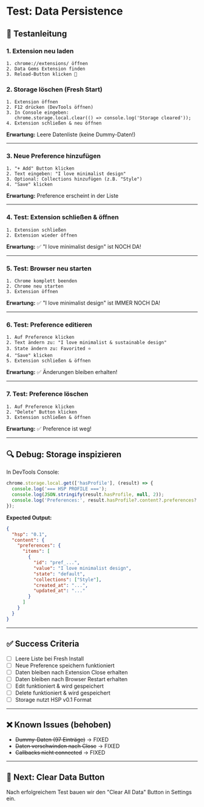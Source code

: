 # Test: Data Persistence

## 🧪 Testanleitung

### 1. Extension neu laden
```
1. chrome://extensions/ öffnen
2. Data Gems Extension finden
3. Reload-Button klicken 🔄
```

### 2. Storage löschen (Fresh Start)
```
1. Extension öffnen
2. F12 drücken (DevTools öffnen)
3. In Console eingeben:
   chrome.storage.local.clear(() => console.log('Storage cleared'));
4. Extension schließen & neu öffnen
```

**Erwartung:** Leere Datenliste (keine Dummy-Daten!)

---

### 3. Neue Preference hinzufügen
```
1. "+ Add" Button klicken
2. Text eingeben: "I love minimalist design"
3. Optional: Collections hinzufügen (z.B. "Style")
4. "Save" klicken
```

**Erwartung:** Preference erscheint in der Liste

---

### 4. Test: Extension schließen & öffnen
```
1. Extension schließen
2. Extension wieder öffnen
```

**Erwartung:** ✅ "I love minimalist design" ist NOCH DA!

---

### 5. Test: Browser neu starten
```
1. Chrome komplett beenden
2. Chrome neu starten
3. Extension öffnen
```

**Erwartung:** ✅ "I love minimalist design" ist IMMER NOCH DA!

---

### 6. Test: Preference editieren
```
1. Auf Preference klicken
2. Text ändern zu: "I love minimalist & sustainable design"
3. State ändern zu: Favorited ⭐
4. "Save" klicken
5. Extension schließen & öffnen
```

**Erwartung:** ✅ Änderungen bleiben erhalten!

---

### 7. Test: Preference löschen
```
1. Auf Preference klicken
2. "Delete" Button klicken
3. Extension schließen & öffnen
```

**Erwartung:** ✅ Preference ist weg!

---

## 🔍 Debug: Storage inspizieren

In DevTools Console:
```javascript
chrome.storage.local.get(['hasProfile'], (result) => {
  console.log('=== HSP PROFILE ===');
  console.log(JSON.stringify(result.hasProfile, null, 2));
  console.log('Preferences:', result.hasProfile?.content?.preferences?.items);
});
```

**Expected Output:**
```json
{
  "hsp": "0.1",
  "content": {
    "preferences": {
      "items": [
        {
          "id": "pref_...",
          "value": "I love minimalist design",
          "state": "default",
          "collections": ["Style"],
          "created_at": "...",
          "updated_at": "..."
        }
      ]
    }
  }
}
```

---

## ✅ Success Criteria

- [ ] Leere Liste bei Fresh Install
- [ ] Neue Preference speichern funktioniert
- [ ] Daten bleiben nach Extension Close erhalten
- [ ] Daten bleiben nach Browser Restart erhalten
- [ ] Edit funktioniert & wird gespeichert
- [ ] Delete funktioniert & wird gespeichert
- [ ] Storage nutzt HSP v0.1 Format

---

## ❌ Known Issues (behoben)

- ~~Dummy-Daten (97 Einträge)~~ → FIXED
- ~~Daten verschwinden nach Close~~ → FIXED
- ~~Callbacks nicht connected~~ → FIXED

---

## 🚀 Next: Clear Data Button

Nach erfolgreichem Test bauen wir den "Clear All Data" Button in Settings ein.
